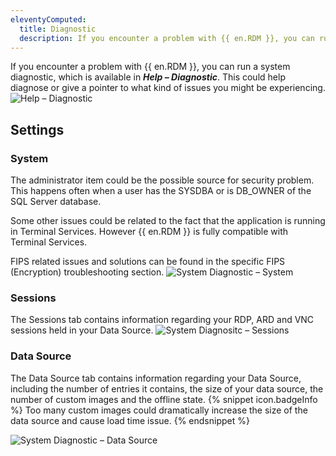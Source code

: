 ```yaml
---
eleventyComputed:
  title: Diagnostic
  description: If you encounter a problem with {{ en.RDM }}, you can run a system diagnostic, which is available in ***Help – Diagnostic***. This could help diagnose or give a pointer to what kind of issues you might be experiencing.
---
```

If you encounter a problem with {{ en.RDM }}, you can run a system diagnostic, which is available in ***Help – Diagnostic***. This could help diagnose or give a pointer to what kind of issues you might be experiencing.
![Help – Diagnostic](https://cdnweb.devolutions.net/docs/en/rdm/mac/clip10466.png)

## Settings

### System

The administrator item could be the possible source for security problem. This happens often when a user has the SYSDBA or is DB_OWNER of the SQL Server database.

Some other issues could be related to the fact that the application is running in Terminal Services. However {{ en.RDM }} is fully compatible with Terminal Services.

FIPS related issues and solutions can be found in the specific FIPS (Encryption) troubleshooting section.
![System Diagnostic – System](https://cdnweb.devolutions.net/docs/en/rdm/mac/clip10467.png)

### Sessions

The Sessions tab contains information regarding your RDP, ARD and VNC sessions held in your Data Source.
![System Diagnositc – Sessions](https://cdnweb.devolutions.net/docs/en/rdm/mac/clip10468.png)

### Data Source
The Data Source tab contains information regarding your Data Source, including the number of entries it contains, the size of your data source, the number of custom images and the offline state.
{% snippet icon.badgeInfo %}
Too many custom images could dramatically increase the size of the data source and cause load time issue.
{% endsnippet %}

![System Diagnostic – Data Source](https://cdnweb.devolutions.net/docs/en/rdm/mac/clip10469.png)
